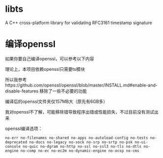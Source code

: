 # libts

A C++ cross-platform library for validating RFC3161 timestamp signature

# 编译openssl

如果你要自己编译openssl，可以参考以下内容

理论上，本项目依赖openssl只需要ts模块

所以我参考https://github.com/openssl/openssl/blob/master/INSTALL.md#enable-and-disable-features 移除了一些不必要的功能

编译后的openssl文件夹仅157MB大（原先有6GB多）

我对openssl不了解，可能移除错导致程序出错或性能损失，不过目前没有测试出来

openssl编译选项：

```
no-err no-filenames no-shared no-apps no-autoload-config no-tests no-deprecated no-docs no-legacy no-sock no-srp no-srtp no-psk no-ui-console no-quic no-dgram no-http no-ssl no-ssl3 no-tls no-dtls no-engine no-comp no-ec no-ec2m no-dynamic-engine no-ocsp no-cms
```
